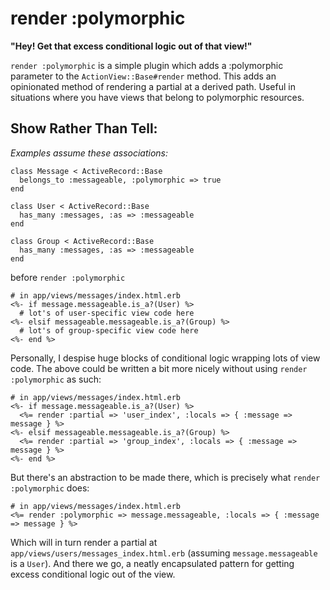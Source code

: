 render :polymorphic
===================

**"Hey! Get that excess conditional logic out of that view!"**

`render :polymorphic` is a simple plugin which adds a :polymorphic parameter to the `ActionView::Base#render` method. This adds an opinionated method of  rendering a partial at a derived path.  Useful in situations where you have views that belong to polymorphic resources.

Show Rather Than Tell:
----------------------

*Examples assume these associations:*

    class Message < ActiveRecord::Base
      belongs_to :messageable, :polymorphic => true
    end
    
    class User < ActiveRecord::Base
      has_many :messages, :as => :messageable
    end
    
    class Group < ActiveRecord::Base
      has_many :messages, :as => :messageable
    end

before `render :polymorphic`

    # in app/views/messages/index.html.erb
    <%- if message.messageable.is_a?(User) %>
      # lot's of user-specific view code here
    <%- elsif messageable.messageable.is_a?(Group) %>
      # lot's of group-specific view code here
    <%- end %>

Personally, I despise huge blocks of conditional logic wrapping lots of view  code. The above could be written a bit more nicely without using 
`render :polymorphic` as such:

    # in app/views/messages/index.html.erb
    <%- if message.messageable.is_a?(User) %>
      <%= render :partial => 'user_index', :locals => { :message => message } %>
    <%- elsif messageable.messageable.is_a?(Group) %>
      <%= render :partial => 'group_index', :locals => { :message => message } %>
    <%- end %>
    
But there's an abstraction to be made there, which is precisely what 
`render :polymorphic` does:

    # in app/views/messages/index.html.erb
    <%= render :polymorphic => message.messageable, :locals => { :message => message } %>

Which will in turn render a partial at `app/views/users/messages_index.html.erb` (assuming `message.messageable` is a `User`).  And there we go, a neatly encapsulated pattern for getting excess conditional logic out of the view.